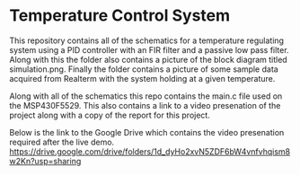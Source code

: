 # Temperature Control System

This repository contains all of the schematics for a temperature regulating system using a PID controller with an FIR filter and a passive low pass filter. Along with this the folder also contains a picture of the block diagram titled simulation.png. Finally the folder contains a picture of some sample data acquired from Realterm with the system holding at a given temperature.  

Along with all of the schematics this repo contains the main.c file used on the MSP430F5529. This also contains a link to a video presenation of the project along with a copy of the report for this project. 

Below is the link to the Google Drive which contains the video presenation required after the live demo.
https://drive.google.com/drive/folders/1d_dyHo2xvN5ZDF6bW4vnfvhqism8w2Kn?usp=sharing
